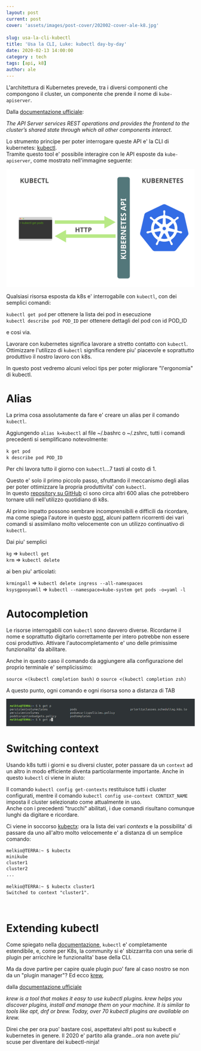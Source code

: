 ```yaml
---
layout: post
current: post
cover: 'assets/images/post-cover/202002-cover-ale-k8.jpg'

slug: usa-la-cli-kubectl
title: 'Usa la CLI, Luke: kubectl day-by-day'
date: 2020-02-13 14:00:00
category : tech
tags: [api, k8]
author: ale
---
```


L'architettura di Kubernetes prevede, tra i diversi componenti che compongono il cluster, un componente che prende il nome di 
`kube-apiserver`. 

Dalla [documentazione ufficiale](https://kubernetes.io/docs/reference/command-line-tools-reference/kube-apiserver/):

<cite>
The API Server services REST operations and provides the frontend to the cluster’s shared state through which all other components interact.
</cite>

Lo strumento principe per poter interrogare queste API e' la CLI di kubernetes: [kubectl](https://kubernetes.io/docs/reference/kubectl/overview/).  
Tramite questo tool e' possibile interagire con le API esposte da `kube-apiserver`, come mostrato nell'immagine seguente:

![kubectl-architecture](/assets/images/post-content/kubectl-architecture.svg)

Qualsiasi risorsa esposta da k8s e' interrogabile con `kubectl`, con dei semplici comandi:

`kubectl get pod` per ottenere la lista dei pod in esecuzione  
`kubectl describe pod POD_ID` per ottenere dettagli del pod con id POD_ID

e cosi via.

Lavorare con kubernetes significa lavorare a stretto contatto con `kubectl`. Ottimizzare l'utilizzo di `kubectl` significa rendere
piu' piacevole e soprattutto produttivo il nostro lavoro con k8s.  

In questo post vedremo alcuni veloci tips per poter migliorare "l'ergonomia" di kubectl.
<br/>

# Alias
La prima cosa assolutamente da fare e' creare un alias per il comando `kubectl`.

Aggiungendo `alias k=kubectl` al file ~/.bashrc o ~/.zshrc, tutti i comandi precedenti si semplificano notevolmente:

`k get pod`  
`k describe pod POD_ID`

Per chi lavora tutto il giorno con `kubectl`...7 tasti al costo di 1.

Questo e' solo il primo piccolo passo, sfruttando il meccanismo degli alias per poter ottimizzare la propria produttivita' con 
`kubectl`.  
In questo [repository su GitHub](https://github.com/ahmetb/kubectl-aliases) ci sono circa altri 600 alias che potrebbero 
tornare utili nell'utilizzo quotidiano di k8s.

Al primo impatto possono sembrare incomprensibili e difficili da ricordare, ma come spiega l'autore in questo 
[post](https://ahmet.im/blog/kubectl-aliases/), alcuni pattern ricorrenti dei vari comandi si assimilano molto velocemente con un 
utilizzo continuativo di `kubectl`.

Dai piu' semplici

`kg` => `kubectl get`  
`krm` => `kubectl delete` 

ai ben piu' articolati:

`krmingall` => `kubectl delete ingress --all-namespaces`  
`ksysgpooyamll` => `kubectl --namespace=kube-system get pods -o=yaml -l`
<br/>

# Autocompletion

Le risorse interrogabili con `kubectl` sono davvero diverse. Ricordarne il nome e soprattutto digitarlo correttamente per intero
potrebbe non essere cosi produttivo. Attivare l'autocompletamento e' uno delle primissime funzionalita' da abilitare.

Anche in questo caso il comando da aggiungere alla configurazione del proprio terminale e' semplicissimo: 

`source <(kubectl completion bash)` o `source <(kubectl completion zsh)` 

A questo punto, ogni comando e ogni risorsa sono a distanza di TAB

![kubectl-console](/assets/images/post-content/k8-ale-console.jpg) 
<br/>


# Switching context
Usando k8s tutti i giorni e su diversi cluster, poter passare da un `context` ad un altro in modo efficiente diventa particolarmente importante. Anche in questo `kubectl` ci viene in aiuto:

Il comando `kubectl config get-contexts` restituisce tutti i cluster configurati, mentre il comando `kubectl config use-context CONTEXT_NAME` imposta il cluster selezionato come attualmente in uso.  
Anche con i precedenti "trucchi" abilitati, i due comandi risultano comunque lunghi da digitare e ricordare.  

Ci viene in soccorso [kubectx](https://github.com/ahmetb/kubectx): ora la lista dei vari _contexts_ e la possibilita' di passare da uno all'altro molto velocemente e' a distanza di un semplice comando:

```
melkio@TERRA:~ $ kubectx
minikube
cluster1
cluster2
...

melkio@TERRA:~ $ kubectx cluster1
Switched to context "cluster1".
```
<br/>

# Extending kubectl

Come spiegato nella [documentazione](https://kubernetes.io/docs/tasks/extend-kubectl/kubectl-plugins/), `kubectl` e' completamente
estendibile, e, come per K8s, la community si e' sbizzarrita con una serie di plugin per arricchire le funzionalita' base della CLI.

Ma da dove partire per capire quale plugin puo' fare al caso nostro se non da un "plugin manager"? 
Ed ecco [krew](https://github.com/kubernetes-sigs/krew),


dalla [documentazione ufficiale](https://github.com/kubernetes-sigs/krew/)

<cite>
krew is a tool that makes it easy to use kubectl plugins. krew helps you discover plugins, install and manage them on your machine. 
It is similar to tools like apt, dnf or brew. Today, over 70 kubectl plugins are available on krew.
</cite>

Direi che per ora puo' bastare cosi, aspettatevi altri post su kubectl e kubernetes in genere. Il 2020 e' partito alla grande...ora non avete piu' scuse per diventare dei kubectl-ninja!


